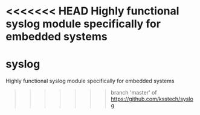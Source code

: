 <<<<<<< HEAD
Highly functional syslog module specifically for embedded systems
=======
# syslog
Highly functional syslog module specifically for embedded systems
>>>>>>> branch 'master' of https://github.com/ksstech/syslog

